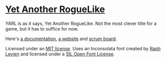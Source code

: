 # [Yet Another RogueLike](https://izdwuut.github.io/yarl/)

YARL is as it says, Yet Another RogueLike. Not the most clever title for a game, but it has to suffice for now.

Here's [a documentation](https://izdwuut.github.io/yarl/docs), [a website](https://izdwuut.github.io/yarl/) and [scrum board](https://trello.com/b/D2fDQmGj/yarl).

Licensed under an [MIT license](LICENSE). Uses an Inconsolata font created by [Raph Levien](http://levien.com) and licensed under a [SIL Open Font License](assets/Inconsolata-LICENSE).
